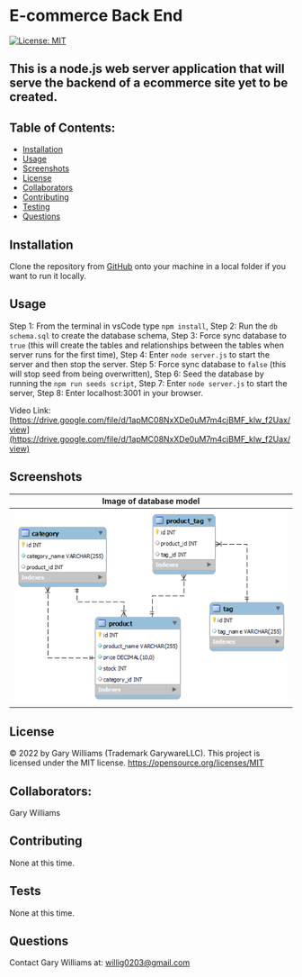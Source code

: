 # E-commerce Back End

[![License: MIT](https://img.shields.io/badge/License-MIT-yellow.svg)](https://opensource.org/licenses/MIT)

## This is a node.js web server application that will serve the backend of a ecommerce site yet to be created.

## Table of Contents:

- [Installation](#installation)
- [Usage](#usage)
- [Screenshots](#screenshots)
- [License](#license)
- [Collaborators](#collaborators)
- [Contributing](#contributing)
- [Testing](#tests)
- [Questions](#questions)

## Installation

Clone the repository from [GitHub](https://github.com/willig0203/fantastic-umbrella) onto your machine in a local folder if you want to run it locally.

## Usage

Step 1: From the terminal in vsCode type `npm install`,
Step 2: Run the `db schema.sql` to create the database schema,
Step 3: Force sync database to `true` (this will create the tables and relationships between the tables when server runs for the first time),
Step 4: Enter `node server.js` to start the server and then stop the server.
Step 5: Force sync database to `false` (this will stop seed from being overwritten),
Step 6: Seed the database by running the `npm run seeds script`,
Step 7: Enter `node server.js` to start the server,
Step 8: Enter localhost:3001 in your browser.

<!--
// make video -->

Video Link: [https://drive.google.com/file/d/1apMC08NxXDe0uM7m4cjBMF_klw_f2Uax/view](https://drive.google.com/file/d/1apMC08NxXDe0uM7m4cjBMF_klw_f2Uax/view)

## Screenshots

|             <b>Image of database model</b>             |
| :----------------------------------------------------: |
| ![space-1.png](./assets/images/ecommerce_db_model.png) |

<!-- |         <b>Image running on a mobile device</b>          |
| :------------------------------------------------------: |
| ![space-2.jpg](./assets/images/homescreenshotmobile.jpg) | -->

## License

&copy; 2022 by Gary Williams (Trademark GarywareLLC).
This project is licensed under the MIT license.
https://opensource.org/licenses/MIT

## Collaborators:

Gary Williams

## Contributing

None at this time.

## Tests

None at this time.

## Questions

Contact Gary Williams at: [willig0203@gmail.com](mailto:willig0203@gmail.com)
